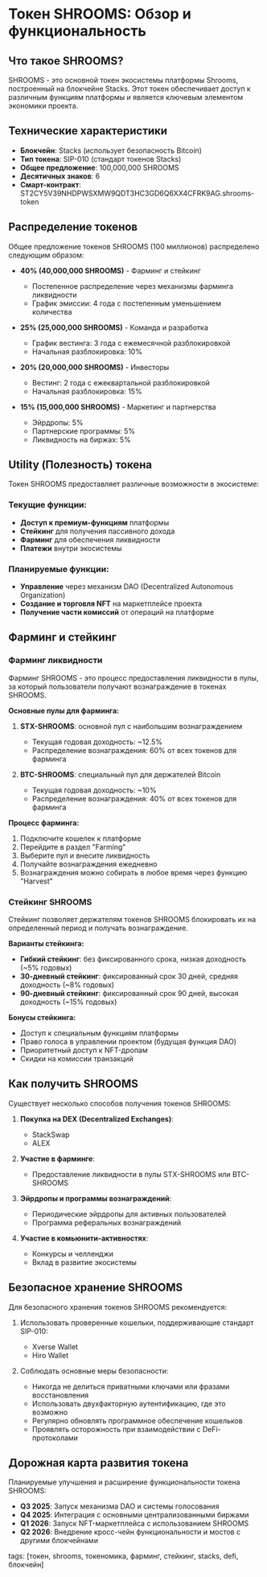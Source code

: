 # Токен SHROOMS: Обзор и функциональность

## Что такое SHROOMS?

SHROOMS - это основной токен экосистемы платформы Shrooms, построенный на блокчейне Stacks. Этот токен обеспечивает доступ к различным функциям платформы и является ключевым элементом экономики проекта.

## Технические характеристики

- **Блокчейн**: Stacks (использует безопасность Bitcoin)
- **Тип токена**: SIP-010 (стандарт токенов Stacks)
- **Общее предложение**: 100,000,000 SHROOMS
- **Десятичных знаков**: 6
- **Смарт-контракт**: ST2CY5V39NHDPWSXMW9QDT3HC3GD6Q6XX4CFRK9AG.shrooms-token

## Распределение токенов

Общее предложение токенов SHROOMS (100 миллионов) распределено следующим образом:

- **40% (40,000,000 SHROOMS)** - Фарминг и стейкинг
  - Постепенное распределение через механизмы фарминга ликвидности
  - График эмиссии: 4 года с постепенным уменьшением количества

- **25% (25,000,000 SHROOMS)** - Команда и разработка
  - График вестинга: 3 года с ежемесячной разблокировкой
  - Начальная разблокировка: 10%

- **20% (20,000,000 SHROOMS)** - Инвесторы
  - Вестинг: 2 года с ежеквартальной разблокировкой
  - Начальная разблокировка: 15%

- **15% (15,000,000 SHROOMS)** - Маркетинг и партнерства
  - Эйрдропы: 5%
  - Партнерские программы: 5%
  - Ликвидность на биржах: 5%

## Utility (Полезность) токена

Токен SHROOMS предоставляет различные возможности в экосистеме:

### Текущие функции:
- **Доступ к премиум-функциям** платформы
- **Стейкинг** для получения пассивного дохода
- **Фарминг** для обеспечения ликвидности
- **Платежи** внутри экосистемы

### Планируемые функции:
- **Управление** через механизм DAO (Decentralized Autonomous Organization)
- **Создание и торговля NFT** на маркетплейсе проекта
- **Получение части комиссий** от операций на платформе

## Фарминг и стейкинг

### Фарминг ликвидности

Фарминг SHROOMS - это процесс предоставления ликвидности в пулы, за который пользователи получают вознаграждение в токенах SHROOMS.

**Основные пулы для фарминга:**
1. **STX-SHROOMS**: основной пул с наибольшим вознаграждением
   - Текущая годовая доходность: ~12.5%
   - Распределение вознаграждения: 60% от всех токенов для фарминга

2. **BTC-SHROOMS**: специальный пул для держателей Bitcoin
   - Текущая годовая доходность: ~10%
   - Распределение вознаграждения: 40% от всех токенов для фарминга

**Процесс фарминга:**
1. Подключите кошелек к платформе
2. Перейдите в раздел "Farming"
3. Выберите пул и внесите ликвидность
4. Получайте вознаграждения ежедневно
5. Вознаграждения можно собирать в любое время через функцию "Harvest"

### Стейкинг SHROOMS

Стейкинг позволяет держателям токенов SHROOMS блокировать их на определенный период и получать вознаграждение.

**Варианты стейкинга:**
- **Гибкий стейкинг**: без фиксированного срока, низкая доходность (~5% годовых)
- **30-дневный стейкинг**: фиксированный срок 30 дней, средняя доходность (~8% годовых)
- **90-дневный стейкинг**: фиксированный срок 90 дней, высокая доходность (~15% годовых)

**Бонусы стейкинга:**
- Доступ к специальным функциям платформы
- Право голоса в управлении проектом (будущая функция DAO)
- Приоритетный доступ к NFT-дропам
- Скидки на комиссии транзакций

## Как получить SHROOMS

Существует несколько способов получения токенов SHROOMS:

1. **Покупка на DEX (Decentralized Exchanges)**:
   - StackSwap
   - ALEX

2. **Участие в фарминге**:
   - Предоставление ликвидности в пулы STX-SHROOMS или BTC-SHROOMS

3. **Эйрдропы и программы вознаграждений**:
   - Периодические эйрдропы для активных пользователей
   - Программа реферальных вознаграждений

4. **Участие в комьюнити-активностях**:
   - Конкурсы и челленджи
   - Вклад в развитие экосистемы

## Безопасное хранение SHROOMS

Для безопасного хранения токенов SHROOMS рекомендуется:

1. Использовать проверенные кошельки, поддерживающие стандарт SIP-010:
   - Xverse Wallet
   - Hiro Wallet

2. Соблюдать основные меры безопасности:
   - Никогда не делиться приватными ключами или фразами восстановления
   - Использовать двухфакторную аутентификацию, где это возможно
   - Регулярно обновлять программное обеспечение кошельков
   - Проявлять осторожность при взаимодействии с DeFi-протоколами

## Дорожная карта развития токена

Планируемые улучшения и расширение функциональности токена SHROOMS:

- **Q3 2025**: Запуск механизма DAO и системы голосования
- **Q4 2025**: Интеграция с основными централизованными биржами
- **Q1 2026**: Запуск NFT-маркетплейса с использованием SHROOMS
- **Q2 2026**: Внедрение кросс-чейн функциональности и мостов с другими блокчейнами

tags: [токен, shrooms, токеномика, фарминг, стейкинг, stacks, defi, блокчейн]
